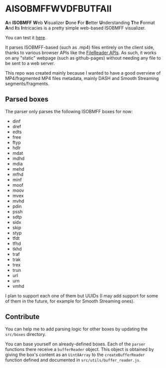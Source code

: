 # AISOBMFFWVDFBUTFAII

**A**n **ISOBMFF** **W**eb **V**isualizer **D**one **F**or **B**etter **U**nderstanding **T**he **F**ormat **A**nd **I**ts **I**ntricacies is a pretty simple web-based ISOBMFF visualizer.

You can test it [here](https://peaberberian.github.io/AISOBMFFWVDFBUTFAII/).

It parses ISOBMFF-based (such as .mp4) files entirely on the client side, thanks to various browser APIs like the [FileReader APIs](https://developer.mozilla.org/en-US/docs/Web/API/FileReader). As such, it works on any "static" webpage (such as github-pages) without needing any file to be sent to a web server.

This repo was created mainly because I wanted to have a good overview of MP4/fragmented MP4 files metadata, mainly DASH and Smooth Streaming segments/fragments.

## Parsed boxes

The parser only parses the following ISOBMFF boxes for now:
  - dinf
  - dref
  - edts
  - free
  - ftyp
  - hdlr
  - mdat
  - mdhd
  - mdia
  - mehd
  - mfhd
  - minf
  - moof
  - moov
  - mvex
  - mvhd
  - pdin
  - pssh
  - sdtp
  - sidx
  - skip
  - styp
  - tfdt
  - tfhd
  - tkhd
  - traf
  - trak
  - trex
  - trun
  - url
  - urn
  - vmhd

I plan to support each one of them but UUIDs (I may add support for some of them in the future, for example for Smooth Streaming ones).

## Contribute

You can help me to add parsing logic for other boxes by updating the ``src/boxes`` directory.

You can base yourself on already-defined boxes. Each of the ``parser`` functions there receive a ``bufferReader`` object.
This object is obtained by giving the box's content as an ``Uint8Array`` to the ``createBufferReader`` function defined and documented in ``src/utils/buffer_reader.js``.
